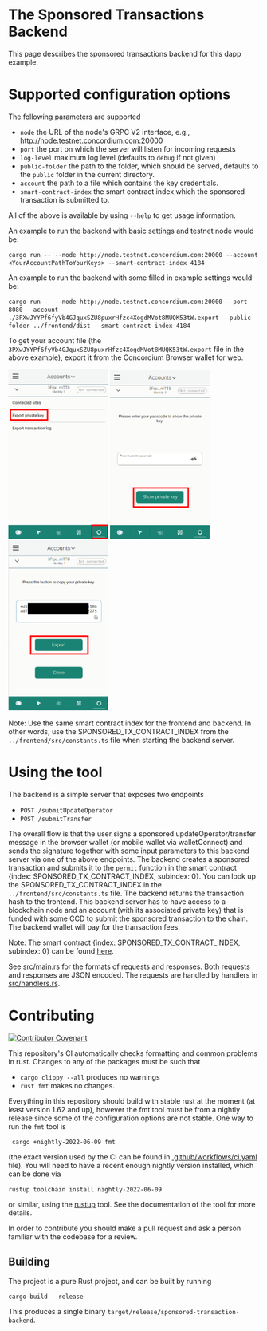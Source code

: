 # The Sponsored Transactions Backend

This page describes the sponsored transactions backend for this dapp example.

# Supported configuration options

The following parameters are supported
- `node` the URL of the node's GRPC V2 interface, e.g., http://node.testnet.concordium.com:20000
- `port` the port on which the server will listen for incoming requests
- `log-level` maximum log level (defaults to `debug` if not given)
- `public-folder` the path to the folder, which should be served, defaults to the `public` folder in the current directory.
- `account` the path to a file which contains the key credentials.
- `smart-contract-index` the smart contract index which the sponsored transaction is submitted to.

All of the above is available by using `--help` to get usage information.

An example to run the backend with basic settings and testnet node would be:
```
cargo run -- --node http://node.testnet.concordium.com:20000 --account <YourAccountPathToYourKeys> --smart-contract-index 4184
```

An example to run the backend with some filled in example settings would be:
```
cargo run -- --node http://node.testnet.concordium.com:20000 --port 8080 --account ./3PXwJYYPf6fyVb4GJquxSZU8puxrHfzc4XogdMVot8MUQK53tW.export --public-folder ../frontend/dist --smart-contract-index 4184
```

To get your account file (the `3PXwJYYPf6fyVb4GJquxSZU8puxrHfzc4XogdMVot8MUQK53tW.export` file in the above example), export it from the Concordium Browser wallet for web.

<img src="./pic/pic1.png"  width="200" />
<img src="./pic/pic2.png"  width="200" />
<img src="./pic/pic3.png"  width="200" />

Note: Use the same smart contract index for the frontend and backend. In other words, use the SPONSORED_TX_CONTRACT_INDEX from the `../frontend/src/constants.ts` file when starting the backend server.

# Using the tool

The backend is a simple server that exposes two endpoints
 - `POST /submitUpdateOperator`
 - `POST /submitTransfer`

The overall flow is that the user signs a sponsored updateOperator/transfer message in the browser wallet (or mobile wallet via walletConnect) and sends the signature together with some input parameters to this backend server via one of the above endpoints. The backend creates a sponsored transaction and submits it to the `permit` function in the smart contract {index: SPONSORED_TX_CONTRACT_INDEX, subindex: 0}. You can look up the SPONSORED_TX_CONTRACT_INDEX in the `../frontend/src/constants.ts` file. The backend returns the transaction hash to the frontend. This backend server has to have access to a blockchain node and an account (with its associated private key) that is funded with some CCD to submit the sponsored transaction to the chain. The backend wallet will pay for the transaction fees.

Note:
The smart contract {index: SPONSORED_TX_CONTRACT_INDEX, subindex: 0} can be found [here](https://github.com/Concordium/concordium-rust-smart-contracts/tree/main/examples/cis3-nft-sponsored-txs).

See [src/main.rs](./src/main.rs) for the formats of requests and responses. Both
requests and responses are JSON encoded. The requests are handled by handlers in [src/handlers.rs](./src/handlers.rs).

# Contributing

[![Contributor Covenant](https://img.shields.io/badge/Contributor%20Covenant-2.0-4baaaa.svg)](https://github.com/Concordium/.github/blob/main/.github/CODE_OF_CONDUCT.md)

This repository's CI automatically checks formatting and common problems in rust.
Changes to any of the packages must be such that
- ```cargo clippy --all``` produces no warnings
- ```rust fmt``` makes no changes.

Everything in this repository should build with stable rust at the moment (at least version 1.62 and up), however the fmt tool must be from a nightly release since some of the configuration options are not stable. One way to run the `fmt` tool is

```shell
 cargo +nightly-2022-06-09 fmt
```
(the exact version used by the CI can be found in [.github/workflows/ci.yaml](https://github.com/Concordium/concordium-misc-tools/blob/main/.github/workflows/ci.yaml) file).
You will need to have a recent enough nightly version installed, which can be done via

```shell
rustup toolchain install nightly-2022-06-09
```
or similar, using the [rustup](https://rustup.rs/) tool. See the documentation of the tool for more details.

In order to contribute you should make a pull request and ask a person familiar with the codebase for a review.

## Building

The project is a pure Rust project, and can be built by running

```shell
cargo build --release
```

This produces a single binary `target/release/sponsored-transaction-backend`.

